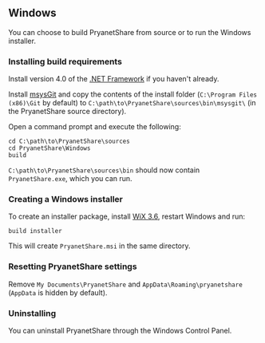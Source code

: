 ## Windows
You can choose to build PryanetShare from source or to run the Windows installer.


### Installing build requirements

Install version 4.0 of the [.NET Framework](http://www.microsoft.com/download/en/details.aspx?id=17851) if you haven't already.

Install [msysGit](http://code.google.com/p/msysgit/downloads/) and copy the contents of the install folder
(`C:\Program Files (x86)\Git` by default) to `C:\path\to\PryanetShare\sources\bin\msysgit\` (in the PryanetShare source directory).

Open a command prompt and execute the following:

```
cd C:\path\to\PryanetShare\sources
cd PryanetShare\Windows
build
```

`C:\path\to\PryanetShare\sources\bin` should now contain `PryanetShare.exe`, which you can run.


### Creating a Windows installer

To create an installer package, install [WiX 3.6](http://wix.codeplex.com/), restart Windows and run:

```
build installer
```

This will create `PryanetShare.msi` in the same directory.


### Resetting PryanetShare settings

Remove `My Documents\PryanetShare` and `AppData\Roaming\pryanetshare` (`AppData` is hidden by default).


### Uninstalling

You can uninstall PryanetShare through the Windows Control Panel.

